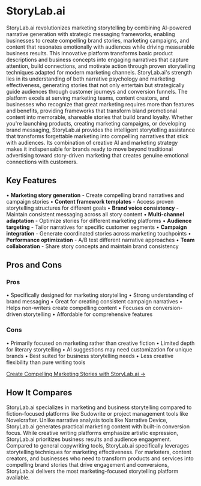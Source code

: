 # StoryLab.ai

StoryLab.ai revolutionizes marketing storytelling by combining AI-powered narrative generation with strategic messaging frameworks, enabling businesses to create compelling brand stories, marketing campaigns, and content that resonates emotionally with audiences while driving measurable business results. This innovative platform transforms basic product descriptions and business concepts into engaging narratives that capture attention, build connections, and motivate action through proven storytelling techniques adapted for modern marketing channels. StoryLab.ai's strength lies in its understanding of both narrative psychology and marketing effectiveness, generating stories that not only entertain but strategically guide audiences through customer journeys and conversion funnels. The platform excels at serving marketing teams, content creators, and businesses who recognize that great marketing requires more than features and benefits, providing frameworks that transform bland promotional content into memorable, shareable stories that build brand loyalty. Whether you're launching products, creating marketing campaigns, or developing brand messaging, StoryLab.ai provides the intelligent storytelling assistance that transforms forgettable marketing into compelling narratives that stick with audiences. Its combination of creative AI and marketing strategy makes it indispensable for brands ready to move beyond traditional advertising toward story-driven marketing that creates genuine emotional connections with customers.

## Key Features

• **Marketing story generation** - Create compelling brand narratives and campaign stories
• **Content framework templates** - Access proven storytelling structures for different goals
• **Brand voice consistency** - Maintain consistent messaging across all story content
• **Multi-channel adaptation** - Optimize stories for different marketing platforms
• **Audience targeting** - Tailor narratives for specific customer segments
• **Campaign integration** - Generate coordinated stories across marketing touchpoints
• **Performance optimization** - A/B test different narrative approaches
• **Team collaboration** - Share story concepts and maintain brand consistency

## Pros and Cons

### Pros
• Specifically designed for marketing storytelling
• Strong understanding of brand messaging
• Great for creating consistent campaign narratives
• Helps non-writers create compelling content
• Focuses on conversion-driven storytelling
• Affordable for comprehensive features

### Cons
• Primarily focused on marketing rather than creative fiction
• Limited depth for literary storytelling
• AI suggestions may need customization for unique brands
• Best suited for business storytelling needs
• Less creative flexibility than pure writing tools

[Create Compelling Marketing Stories with StoryLab.ai →](https://www.storylab.ai)

## How It Compares

StoryLab.ai specializes in marketing and business storytelling compared to fiction-focused platforms like Sudowrite or project management tools like Novelcrafter. Unlike narrative analysis tools like Narrative Device, StoryLab.ai generates practical marketing content with built-in conversion focus. While creative writing platforms emphasize artistic expression, StoryLab.ai prioritizes business results and audience engagement. Compared to general copywriting tools, StoryLab.ai specifically leverages storytelling techniques for marketing effectiveness. For marketers, content creators, and businesses who need to transform products and services into compelling brand stories that drive engagement and conversions, StoryLab.ai delivers the most marketing-focused storytelling platform available.
